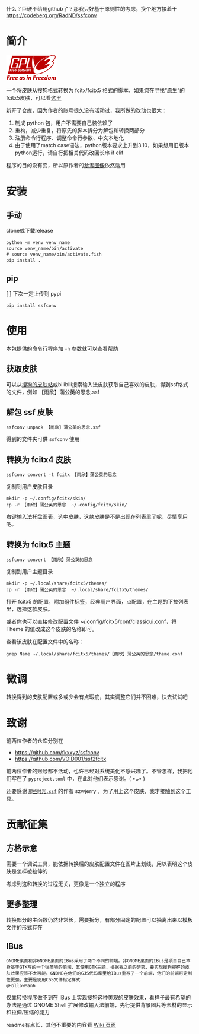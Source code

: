 什么？巨硬不给用github了？那我只好基于原则性的考虑，换个地方接着干 https://codeberg.org/RadND/ssfconv

# 简介

![gplv3](./gplv3-with-text-136x68.png) 

一个将皮肤从搜狗格式转换为 fcitx/fcitx5 格式的脚本，如果您在寻找“原生”的fcitx5皮肤，可以看[这里](https://github.com/topics/fcitx5-theme)

新开了仓库，因为作者的账号很久没有活动过，我所做的改动也很大：

1. 制成 python 包，用户不需要自己装依赖了
2. 重构，减少重复，将原先的脚本拆分为解包和转换两部分
3. 注册命令行程序、调整命令行参数、中文本地化
4. 由于使用了match case语法，python版本要求上升到3.10，如果想用旧版本python运行，请自行把相关代码改回长串 if elif

程序的目的没有变，所以原作者的[参考图像](https://www.fkxxyz.com/d/ssfconv)依然适用

# 安装
## 手动

clone或下载release

```shell
python -m venv venv_name
source venv_name/bin/activate
# source venv_name/bin/activate.fish
pip install .
```

## pip

[ ] 下次一定上传到 pypi

```shell
pip install ssfconv
```

# 使用

本包提供的命令行程序加 `-h` 参数就可以查看帮助

## 获取皮肤

可以从[搜狗的皮肤站](https://pinyin.sogou.com/skins/)或bilibili搜索输入法皮肤获取自己喜欢的皮肤，得到ssf格式的文件，例如 【雨欣】蒲公英的思念.ssf

## 解包 ssf 皮肤

```shell
ssfconv unpack 【雨欣】蒲公英的思念.ssf
```

得到的文件夹可供 `ssfconv` 使用

## 转换为 fcitx4 皮肤

```shell
ssfconv convert -t fcitx 【雨欣】蒲公英的思念
```

复制到用户皮肤目录

```shell
mkdir -p ~/.config/fcitx/skin/
cp -r 【雨欣】蒲公英的思念  ~/.config/fcitx/skin/
```

右键输入法托盘图表，选中皮肤，这款皮肤是不是出现在列表里了呢，尽情享用吧。

## 转换为 fcitx5 主题

```shell
ssfconv convert 【雨欣】蒲公英的思念
```

复制到用户主题目录

```shell
mkdir -p ~/.local/share/fcitx5/themes/
cp -r 【雨欣】蒲公英的思念  ~/.local/share/fcitx5/themes/
```

打开 fcitx5 的配置，附加组件标签，经典用户界面，点配置，在主题的下拉列表里，选择这款皮肤。

或者你也可以直接修改配置文件 ~/.config/fcitx5/conf/classicui.conf，将 Theme 的值改成这个皮肤的名称即可。

查看该皮肤在配置文件中的名称：

```shell
grep Name ~/.local/share/fcitx5/themes/【雨欣】蒲公英的思念/theme.conf
```

# 微调

转换得到的皮肤配置或多或少会有点瑕疵，其实调整它们并不困难，快去试试吧

# 致谢

前两位作者的仓库分别在
- https://github.com/fkxxyz/ssfconv
- https://github.com/VOID001/ssf2fcitx

前两位作者的账号都不活动，也许已经对系统美化不感兴趣了。不管怎样，我把他们写在了 `pyproject.toml` 中，在此对他们表示感谢。( •ᴗ• )

还要感谢 [`那些时光.ssf`](https://pinyin.sogou.com/d/skins/download.php?skin_id=344544) 的作者 szwjerry ，为了用上这个皮肤，我才接触到这个工具。

# 贡献征集
## 方格示意

需要一个调试工具，能依据转换后的皮肤配置文件在图片上划线，用以表明这个皮肤是怎样被拉伸的

考虑到这和转换的过程无关，更像是一个独立的程序

## 更多整理

转换部分的主函数仍然非常长，需要拆分，有部分固定的配置可以抽离出来以模板文件的形式存在

## IBus

```
GNOME桌面和非GNOME桌面的IBus采用了两个不同的前端。非GNOME桌面的IBus是项目自己本身基于GTK写的一个很简陋的前端，其使用GTK主题，根据我之前的研究，要实现搜狗那样的皮肤效果应该不太可能。GNOME在他们的GJS代码库里给IBus重写了一个前端，他们的前端可定制性更强，主要是使用CSS文件指定样式
@HollowMan6
```

仅靠转换程序做不到在 IBus 上实现搜狗这种美观的皮肤效果，看样子最有希望的办法是通过 GNOME Shell 扩展修改输入法前端，先行提供背景图片等素材的显示和拉伸/压缩的能力

readme有点长，其他不重要的内容看 [Wiki 页面](https://github.com/RadND/ssfconv/wiki)
